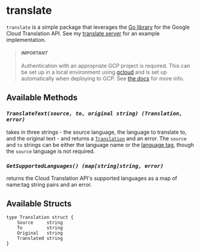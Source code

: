 # translate

`translate` is a simple package that leverages the [Go library](https://cloud.google.com/translate/docs/reference/libraries/v2/go) for the Google Cloud Translation API. See my [translate server](https://github.com/jhbforlife/golang/tree/main/cmd/translate/server) for an example implementation.

> #### _<sub>IMPORTANT</sub>_
>
> Authentication with an appropriate GCP project is required. This can be set up in a local environment using [gcloud](https://cloud.google.com/translate/docs/authentication#local-development) and is set up automatically when deploying to GCP. See [the docs](https://cloud.google.com/translate/docs/authentication) for more info.

## Available Methods

### _`TranslateText(source, to, original string) (Translation, error)`_
takes in three strings - the source language, the language to translate to, and the original text - and returns a [`Translation`](#available-structs) and an error. The `source` and `to` strings can be either the language name or the [language tag](https://www.w3.org/International/core/langtags/rfc3066bis.html), though the `source` language is not required.

### _`GetSupportedLanguages() (map[string]string, error)`_
returns the Cloud Translation API's supported languages as a map of name:tag string pairs and an error.

## Available Structs

```
type Translation struct {
	Source     string
	To         string
	Original   string
	Translated string
}
```